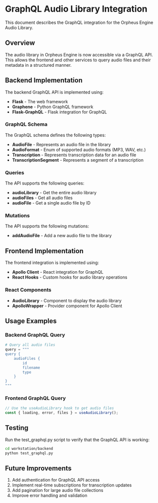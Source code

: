 # GraphQL Audio Library Integration

This document describes the GraphQL integration for the Orpheus Engine Audio Library.

## Overview

The audio library in Orpheus Engine is now accessible via a GraphQL API. This allows the frontend and other services to query audio files and their metadata in a structured manner.

## Backend Implementation

The backend GraphQL API is implemented using:
- **Flask** - The web framework
- **Graphene** - Python GraphQL framework
- **Flask-GraphQL** - Flask integration for GraphQL

### GraphQL Schema

The GraphQL schema defines the following types:

- **AudioFile** - Represents an audio file in the library
- **AudioFormat** - Enum of supported audio formats (MP3, WAV, etc.)
- **Transcription** - Represents transcription data for an audio file
- **TranscriptionSegment** - Represents a segment of a transcription

### Queries

The API supports the following queries:

- **audioLibrary** - Get the entire audio library
- **audioFiles** - Get all audio files
- **audioFile** - Get a single audio file by ID

### Mutations

The API supports the following mutations:

- **addAudioFile** - Add a new audio file to the library

## Frontend Implementation

The frontend integration is implemented using:
- **Apollo Client** - React integration for GraphQL
- **React Hooks** - Custom hooks for audio library operations

### React Components

- **AudioLibrary** - Component to display the audio library
- **ApolloWrapper** - Provider component for Apollo Client

## Usage Examples

### Backend GraphQL Query

```python
# Query all audio files
query = """
query {
    audioFiles {
        id
        filename
        type
    }
}
"""
```

### Frontend GraphQL Query

```typescript
// Use the useAudioLibrary hook to get audio files
const { loading, error, files } = useAudioLibrary();
```

## Testing

Run the test_graphql.py script to verify that the GraphQL API is working:

```bash
cd workstation/backend
python test_graphql.py
```

## Future Improvements

1. Add authentication for GraphQL API access
2. Implement real-time subscriptions for transcription updates
3. Add pagination for large audio file collections
4. Improve error handling and validation

